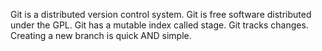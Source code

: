 Git is a distributed version control system.
Git is free software distributed under the GPL.
Git has a mutable index called stage.
Git tracks changes.
Creating a new branch is quick AND simple.





